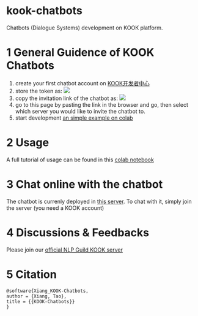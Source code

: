 # kook-chatbots
Chatbots (Dialogue Systems) development on KOOK platform.

# 1 General Guidence of KOOK Chatbots
1. create your first chatbot account on [KOOK开发者中心](https://developer.kookapp.cn/app/index)
2. store the token as:
  ![](https://i.imgur.com/e3Ucj4o.png)
3. copy the invitation link of the chatbot as:
  ![](https://i.imgur.com/avz9kCq.png)
4. go to this page by pasting the link in the browser and go, then select which server you would like to invite the chatbot to.
5. start development
[an simple example on colab](https://colab.research.google.com/drive/1dnXV61v6d8_9z8uLNqAL275NXvbHywgG?usp=sharing) 



# 2 Usage
A full tutorial of usage can be found in this [colab notebook](https://colab.research.google.com/drive/1eY9T1hR_PxTGLIUD2MqO7XiaotO8rJC7?usp=sharing)

# 3 Chat online with the chatbot
The chatbot is currenly deployed in [this server](https://kook.top/TiPbQL). To chat with it, simply join the server (you need a KOOK account)

# 4 Discussions & Feedbacks
Please join our [official NLP Guild KOOK server](https://kook.top/i25ZuW)

# 5 Citation
```
@software{Xiang_KOOK-Chatbots,
author = {Xiang, Tao},
title = {{KOOK-Chatbots}}
}
```
